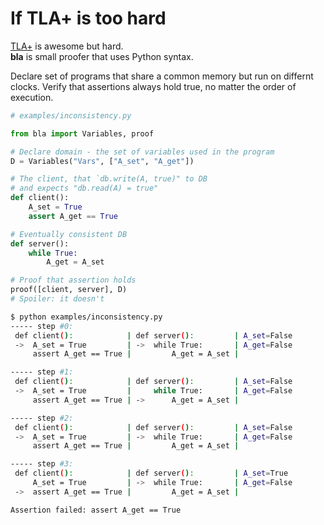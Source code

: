 # If TLA+ is too hard

[TLA+](https://lamport.azurewebsites.net/tla/tla.html) is awesome but hard. <br>
**bla** is small proofer that uses Python syntax.

Declare set of programs that share a common memory but run on differnt clocks.
Verify that assertions always hold true, no matter the order of execution.

```py
# examples/inconsistency.py

from bla import Variables, proof

# Declare domain - the set of variables used in the program
D = Variables("Vars", ["A_set", "A_get"])

# The client, that `db.write(A, true)" to DB
# and expects "db.read(A) = true"
def client():
    A_set = True
    assert A_get == True

# Eventually consistent DB
def server():
    while True:
        A_get = A_set

# Proof that assertion holds
proof([client, server], D)
# Spoiler: it doesn't
```

```sh
$ python examples/inconsistency.py
----- step #0:
 def client():            | def server():         | A_set=False
 ->  A_set = True         | ->  while True:       | A_get=False
     assert A_get == True |         A_get = A_set |

----- step #1:
 def client():            | def server():         | A_set=False
 ->  A_set = True         |     while True:       | A_get=False
     assert A_get == True | ->      A_get = A_set |

----- step #2:
 def client():            | def server():         | A_set=False
 ->  A_set = True         | ->  while True:       | A_get=False
     assert A_get == True |         A_get = A_set |

----- step #3:
 def client():            | def server():         | A_set=True
     A_set = True         | ->  while True:       | A_get=False
 ->  assert A_get == True |         A_get = A_set |

Assertion failed: assert A_get == True
```
